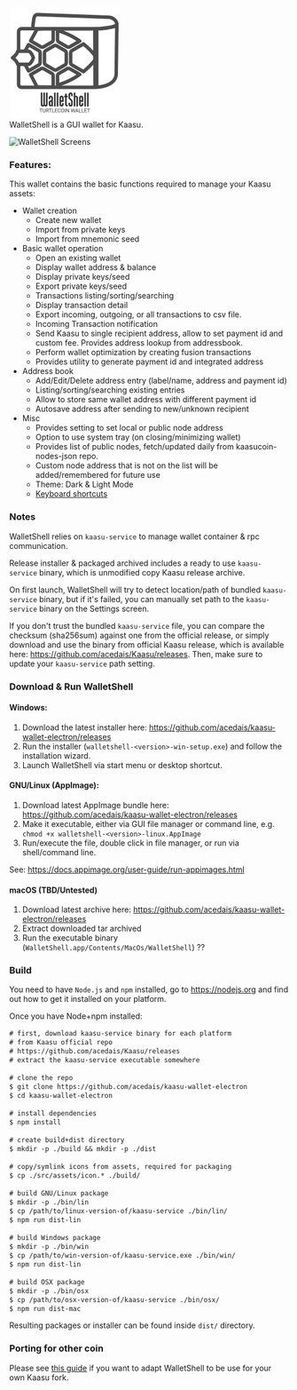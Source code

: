![WalletShell](docs/walletshell.png)  
WalletShell is a GUI wallet for Kaasu.

![WalletShell Screens](https://i.imgur.com/41Ujq0S.gif "WalletShell Screens")

### Features:
This wallet contains the basic functions required to manage your Kaasu assets:

* Wallet creation
  * Create new wallet
  * Import from private keys
  * Import from mnemonic seed
* Basic wallet operation
  * Open an existing  wallet
  * Display wallet address & balance
  * Display private keys/seed
  * Export private keys/seed
  * Transactions listing/sorting/searching
  * Display transaction detail
  * Export incoming, outgoing, or all transactions to csv file.
  * Incoming Transaction notification
  * Send Kaasu to single recipient address, allow to set payment id and custom fee. Provides address lookup from addressbook.
  * Perform wallet optimization by creating fusion transactions 
  * Provides utility to generate payment id and integrated address
* Address book
  * Add/Edit/Delete address entry (label/name, address and payment id)
  * Listing/sorting/searching existing entries
  * Allow to store same wallet address with different payment id
  * Autosave address after sending to new/unknown recipient
* Misc
  * Provides setting to set local or public node address
  * Option to use system tray (on closing/minimizing wallet)
  * Provides list of public nodes, fetch/updated daily from kaasucoin-nodes-json repo.
  * Custom node address that is not on the list will be added/remembered for future use
  * Theme: Dark & Light Mode
  * [Keyboard shortcuts](docs/shortcut.md)


### Notes

WalletShell relies on `kaasu-service` to manage wallet container &amp; rpc communication.

Release installer & packaged archived includes a ready to use `kaasu-service` binary, which is unmodified copy Kaasu release archive.

On first launch, WalletShell will try to detect location/path of bundled `kaasu-service` binary, but if it's failed, you can manually set path to the `kaasu-service` binary on the Settings screen.

If you don't trust the bundled `kaasu-service` file, you can compare the checksum (sha256sum) against one from the official release, or simply download and use the binary from official Kaasu release, which is available here: https://github.com/acedais/Kaasu/releases. Then,  make sure to update your `kaasu-service` path setting.

### Download &amp; Run WalletShell

#### Windows:
1. Download the latest installer here: https://github.com/acedais/kaasu-wallet-electron/releases
2. Run the installer (`walletshell-<version>-win-setup.exe`) and follow the installation wizard.
3. Launch WalletShell via start menu or desktop shortcut.

#### GNU/Linux (AppImage):
1. Download latest AppImage bundle here: https://github.com/acedais/kaasu-wallet-electron/releases
2. Make it executable, either via GUI file manager or command line, e.g. `chmod +x walletshell-<version>-linux.AppImage`
3. Run/execute the file, double click in file manager, or run via shell/command line. 

See: https://docs.appimage.org/user-guide/run-appimages.html

#### macOS (TBD/Untested)
1. Download latest archive here: https://github.com/acedais/kaasu-wallet-electron/releases
2. Extract downloaded tar archived
3. Run the executable binary (`WalletShell.app/Contents/MacOs/WalletShell`) ??

### Build
You need to have `Node.js` and `npm` installed, go to https://nodejs.org and find out how to get it installed on your platform.

Once you have Node+npm installed:
```
# first, download kaasu-service binary for each platform
# from Kaasu official repo
# https://github.com/acedais/Kaasu/releases
# extract the kaasu-service executable somewhere

# clone the repo
$ git clone https://github.com/acedais/kaasu-wallet-electron
$ cd kaasu-wallet-electron

# install dependencies
$ npm install

# create build+dist directory
$ mkdir -p ./build && mkdir -p ./dist

# copy/symlink icons from assets, required for packaging
$ cp ./src/assets/icon.* ./build/

# build GNU/Linux package
$ mkdir -p ./bin/lin
$ cp /path/to/linux-version-of/kaasu-service ./bin/lin/
$ npm run dist-lin

# build Windows package
$ mkdir -p ./bin/win
$ cp /path/to/win-version-of/kaasu-service.exe ./bin/win/
$ npm run dist-lin

# build OSX package
$ mkdir -p ./bin/osx
$ cp /path/to/osx-version-of/kaasu-service ./bin/osx/
$ npm run dist-mac
```

Resulting packages or installer can be found inside `dist/` directory.

### Porting for other coin
Please see [this guide](docs/porting.md) if you want to adapt WalletShell to be use for your own Kaasu fork.